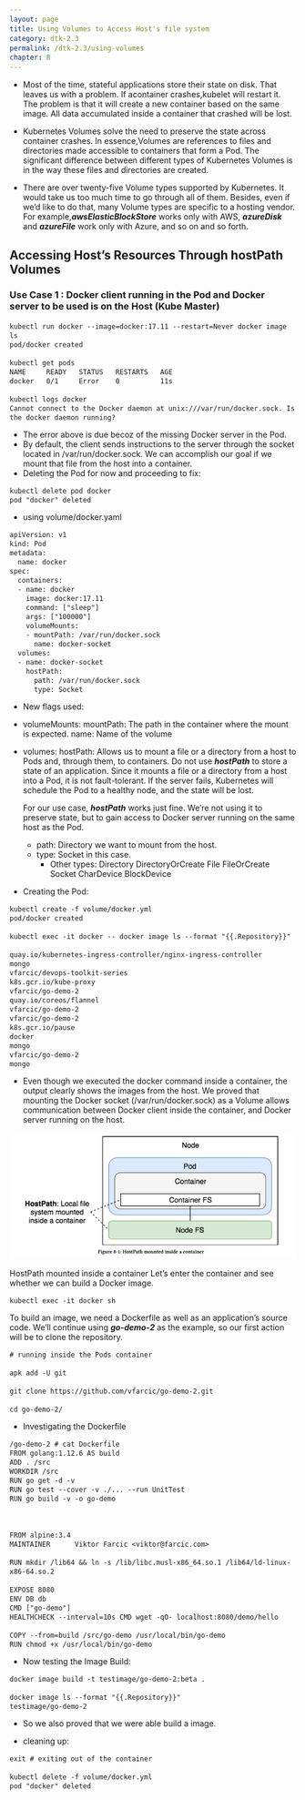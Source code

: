 ```yaml
---
layout: page
title: Using Volumes to Access Host's file system
category: dtk-2.3
permalink: /dtk-2.3/using-volumes
chapter: 8
---
```


* Most of the time, stateful applications store their state on disk. That leaves us with a problem. If acontainer crashes,kubelet will restart it. The problem is that it will create a new container based on the same image. All data accumulated inside a container that crashed will be lost.

* Kubernetes Volumes solve the need to preserve the state across container crashes. In essence,Volumes are references to files and directories made accessible to containers that form a Pod. The significant difference between different types of Kubernetes Volumes is in the way these files and directories are created.

* There are over twenty-five Volume types supported by Kubernetes. It would take us too much time to go through all of them. Besides, even if we’d like to do that, many Volume types are specific to a hosting vendor. For example,***awsElasticBlockStore*** works only with AWS, ***azureDisk*** and ***azureFile*** work only with Azure, and so on and so forth.

## Accessing Host’s Resources Through hostPath Volumes

### Use Case 1 : Docker client running in the Pod and Docker server to be used is on the Host (Kube Master)

```
kubectl run docker --image=docker:17.11 --restart=Never docker image ls
pod/docker created

kubectl get pods
NAME     READY   STATUS   RESTARTS   AGE
docker   0/1     Error    0          11s

kubectl logs docker
Cannot connect to the Docker daemon at unix:///var/run/docker.sock. Is the docker daemon running?

```

* The error above is due becoz of the missing Docker server in the Pod.
* By default, the client sends instructions to the server through the socket located in /var/run/docker.sock. We can accomplish our goal if we mount that file from the host into a container.
* Deleting the Pod for now and proceeding to fix:

```
kubectl delete pod docker
pod "docker" deleted
```

* using volume/docker.yaml

```
apiVersion: v1
kind: Pod
metadata:
  name: docker
spec:
  containers:
  - name: docker
    image: docker:17.11
    command: ["sleep"]
    args: ["100000"]
    volumeMounts:
    - mountPath: /var/run/docker.sock
      name: docker-socket
  volumes:
  - name: docker-socket
    hostPath:
      path: /var/run/docker.sock
      type: Socket
```

* New flags used:
- volumeMounts: 
   mountPath: The path in the container where the mount is expected.
   name: Name of the volume

- volumes:
    hostPath: Allows us to mount a file or a directory from a host to Pods and, through them, to containers.
    Do not use ***hostPath*** to store a state of an application. Since it mounts a file or a directory from a host into a Pod, it is not fault-tolerant. If the server fails, Kubernetes will schedule the Pod to a healthy node, and the state will be lost.

    For our use case, ***hostPath*** works just fine. We’re not using it to preserve state, but to gain access to Docker server running on the same host as the Pod.

    - path: Directory we want to mount from the host.
    - type: Socket in this case.
        - Other types:
            Directory
            DirectoryOrCreate
            File
            FileOrCreate
            Socket
            CharDevice
            BlockDevice

* Creating the Pod:

```
kubectl create -f volume/docker.yml
pod/docker created

kubectl exec -it docker -- docker image ls --format "{{.Repository}}"

quay.io/kubernetes-ingress-controller/nginx-ingress-controller
mongo
vfarcic/devops-toolkit-series
k8s.gcr.io/kube-proxy
vfarcic/go-demo-2
quay.io/coreos/flannel
vfarcic/go-demo-2
vfarcic/go-demo-2
k8s.gcr.io/pause
docker
mongo
vfarcic/go-demo-2
mongo

```

* Even though we executed the docker command inside a container, the output clearly shows the images from the host. We proved that mounting the Docker socket (/var/run/docker.sock) as a Volume allows communication between Docker client inside the container, and Docker server running on the host.

![alt text](images/volume_mounted.png "volume mounted inside a container")

HostPath mounted inside a container Let’s enter the container and see whether we can build a Docker image.

```
kubectl exec -it docker sh
```

To build an image, we need a Dockerfile as well as an application’s source code. 
We’ll continue using ***go-demo-2*** as the example, so our first action will be to clone the repository.

```
# running inside the Pods container

apk add -U git

git clone https://github.com/vfarcic/go-demo-2.git

cd go-demo-2/
```

* Investigating the Dockerfile

```
/go-demo-2 # cat Dockerfile
FROM golang:1.12.6 AS build
ADD . /src
WORKDIR /src
RUN go get -d -v
RUN go test --cover -v ./... --run UnitTest
RUN go build -v -o go-demo



FROM alpine:3.4
MAINTAINER      Viktor Farcic <viktor@farcic.com>

RUN mkdir /lib64 && ln -s /lib/libc.musl-x86_64.so.1 /lib64/ld-linux-x86-64.so.2

EXPOSE 8080
ENV DB db
CMD ["go-demo"]
HEALTHCHECK --interval=10s CMD wget -qO- localhost:8080/demo/hello

COPY --from=build /src/go-demo /usr/local/bin/go-demo
RUN chmod +x /usr/local/bin/go-demo
```

* Now testing the Image Build:

```
docker image build -t testimage/go-demo-2:beta .

docker image ls --format "{{.Repository}}"
testimage/go-demo-2

```

* So we also proved that we were able build a image.

* cleaning up:

```
exit # exiting out of the container

kubectl delete -f volume/docker.yml 
pod "docker" deleted

```



